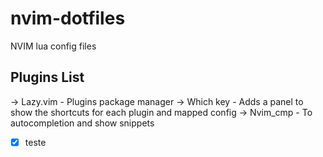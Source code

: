 # nvim-dotfiles

NVIM lua config files

## Plugins List

-> Lazy.vim - Plugins package manager
-> Which key - Adds a panel to show the shortcuts for each plugin and mapped config
-> Nvim_cmp - To autocompletion and show snippets

- [x] teste
